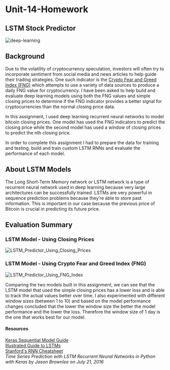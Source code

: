 # Unit-14-Homework
## LSTM Stock Predictor  
![deep-learning](https://user-images.githubusercontent.com/93611442/162126549-f699f374-b204-465d-ab26-6b16260cef65.jpg)
## Background  
Due to the volatility of cryptocurrency speculation, investors will often try to incorporate sentiment from social media and news articles to help guide their trading strategies. One such indicator is the [Crypto Fear and Greed Index (FNG)](https://alternative.me/crypto/fear-and-greed-index/) which attempts to use a variety of data sources to produce a daily FNG value for cryptocurrency. I have been asked to help build and evaluate deep learning models using both the FNG values and simple closing prices to determine if the FNG indicator provides a better signal for cryptocurrencies than the normal closing price data.

In this assignment, I used deep learning recurrent neural networks to model bitcoin closing prices. One model has used the FNG indicators to predict the closing price while the second model has used a window of closing prices to predict the nth closing price.  

In order to complete this assignment I had to prepare the data for training and testing, build and train custom LSTM RNNs and evaluate the performance of each model.  

## About LSTM Models  
The Long Short-Term Memory network or LSTM network is a type of recurrent neural network used in deep learning because very large architectures can be successfully trained. LSTMs are very powerful in sequence prediction problems because they’re able to store past information. This is important in our case because the previous price of Bitcoin is crucial in predicting its future price.  

## Evaluation Summary  
### LSTM Model - Using Closing Prices  
![LSTM_Predictor_Using_Closing_Prices](https://user-images.githubusercontent.com/93611442/162342342-57c2b35a-8a15-45f5-922b-40df7e4e3f2d.jpg)  

### LSTM Model - Using Crypto Fear and Greed Index (FNG)  
![LSTM_Predictor_Using_FNG_Index](https://user-images.githubusercontent.com/93611442/162653861-6257dda0-a438-4759-82e6-25105d937bbd.jpg)

Comparing the two models built in this assignment, we can see that the LSTM model that used the simple closing prices has a lower loss and is able to track the actual values better over time. I also experimented with different window sizes (between 1 to 10) and based on the model performance changes concluded that the lower the window size the better the model performance and the lower the loss. Therefore the window size of 1 day is the one that works best for our model. 


#### Resources

[Keras Sequential Model Guide](https://keras.io/getting-started/sequential-model-guide/)  
[Illustrated Guide to LSTMs](https://towardsdatascience.com/illustrated-guide-to-lstms-and-gru-s-a-step-by-step-explanation-44e9eb85bf21)  
[Stanford's RNN Cheatsheet](https://stanford.edu/~shervine/teaching/cs-230/cheatsheet-recurrent-neural-networks)  
*Time Series Prediction with LSTM Recurrent Neural Networks in Python with Keras by Jason Brownlee on July 21, 2016*  

